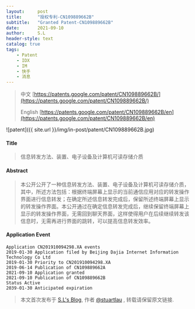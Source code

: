 ```yaml
---
layout:     post
title:      "授权专利-CN109889662B"
subtitle:   "Granted Patent-CN109889662B"
date:       2021-09-10
author:     S.L
header-style: text
catalog: true
tags:
    - Patent
    - IDX
    - IM
    - 快手
    - 消息
---
```

> 中文 [https://patents.google.com/patent/CN109889662B/](https://patents.google.com/patent/CN109889662B/)
>
> English [https://patents.google.com/patent/CN109889662B/en](https://patents.google.com/patent/CN109889662B/en)

![patent]({{ site.url }}/img/in-post/patent/CN109889662B.jpg)
#### Title
> 信息转发方法、装置、电子设备及计算机可读存储介质













#### Abstract
> 本公开公开了一种信息转发方法、装置、电子设备及计算机可读存储介质，其中，所述方法包括：根据终端屏幕上显示的当前通信应用对应的转发操作界面进行信息转发；在确定所述信息转发完成后，保留所述终端屏幕上显示的转发操作界面。本公开通过在确定信息转发完成后，继续保留终端屏幕上显示的转发操作界面，无需回到聊天界面，这样使得用户在后续继续转发该信息时，无需再进行界面的跳转，可以提高信息转发效率。













#### Application Event
```
Application CN201910094298.XA events 
2019-01-30 Application filed by Beijing Dajia Internet Information Technology Co Ltd
2019-01-30 Priority to CN201910094298.XA
2019-06-14 Publication of CN109889662A
2021-09-10 Application granted
2021-09-10 Publication of CN109889662B
Status Active
2039-01-30 Anticipated expiration
```
> 本文首次发布于 [S.L's Blog](https://liushuo.me), 作者 [@stuartlau](http://github.com/stuartlau) ,
转载请保留原文链接.
